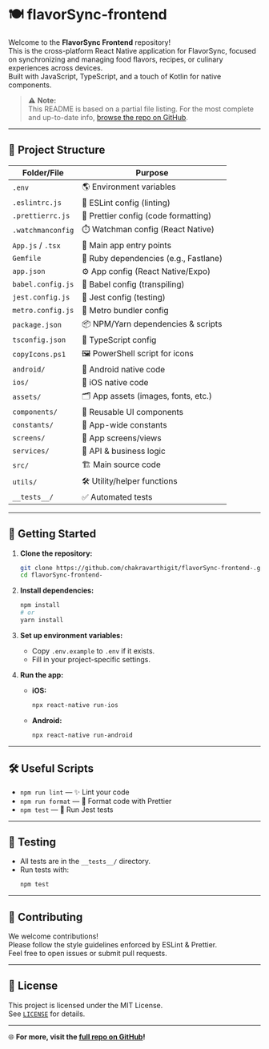 # 🍽️ flavorSync-frontend

Welcome to the **FlavorSync Frontend** repository!  
This is the cross-platform React Native application for FlavorSync, focused on synchronizing and managing food flavors, recipes, or culinary experiences across devices.  
Built with JavaScript, TypeScript, and a touch of Kotlin for native components.

> ⚠️ **Note:**  
> This README is based on a partial file listing. For the most complete and up-to-date info, [browse the repo on GitHub](https://github.com/chakravarthigit/flavorSync-frontend-/tree/main/).

---

## 📁 Project Structure

| Folder/File         | Purpose                                     |
|---------------------|---------------------------------------------|
| `.env`              | 🌎 Environment variables                    |
| `.eslintrc.js`      | 🧹 ESLint config (linting)                  |
| `.prettierrc.js`    | 🎨 Prettier config (code formatting)        |
| `.watchmanconfig`   | ⏱️ Watchman config (React Native)           |
| `App.js` / `.tsx`   | 🚀 Main app entry points                    |
| `Gemfile`           | 💎 Ruby dependencies (e.g., Fastlane)       |
| `app.json`          | ⚙️ App config (React Native/Expo)           |
| `babel.config.js`   | 🔄 Babel config (transpiling)               |
| `jest.config.js`    | 🧪 Jest config (testing)                    |
| `metro.config.js`   | 🚆 Metro bundler config                     |
| `package.json`      | 📦 NPM/Yarn dependencies & scripts          |
| `tsconfig.json`     | 🧾 TypeScript config                        |
| `copyIcons.ps1`     | 🖼️ PowerShell script for icons              |
| `android/`          | 🤖 Android native code                      |
| `ios/`              | 🍏 iOS native code                          |
| `assets/`           | 🗂️ App assets (images, fonts, etc.)         |
| `components/`       | 🧩 Reusable UI components                   |
| `constants/`        | 📝 App-wide constants                       |
| `screens/`          | 📱 App screens/views                        |
| `services/`         | 🔌 API & business logic                     |
| `src/`              | 🏗️ Main source code                        |
| `utils/`            | 🛠️ Utility/helper functions                 |
| `__tests__/`        | ✅ Automated tests                          |

---

## 🚀 Getting Started

1. **Clone the repository:**
   ```bash
   git clone https://github.com/chakravarthigit/flavorSync-frontend-.git
   cd flavorSync-frontend-
   ```

2. **Install dependencies:**
   ```bash
   npm install
   # or
   yarn install
   ```

3. **Set up environment variables:**
   - Copy `.env.example` to `.env` if it exists.
   - Fill in your project-specific settings.

4. **Run the app:**
   - **iOS:**
     ```bash
     npx react-native run-ios
     ```
   - **Android:**
     ```bash
     npx react-native run-android
     ```

---

## 🛠️ Useful Scripts

- `npm run lint` — ✨ Lint your code
- `npm run format` — 🎨 Format code with Prettier
- `npm test` — 🧪 Run Jest tests

---

## 🧪 Testing

- All tests are in the `__tests__/` directory.
- Run tests with:
  ```bash
  npm test
  ```

---

## 🤝 Contributing

We welcome contributions!  
Please follow the style guidelines enforced by ESLint & Prettier.  
Feel free to open issues or submit pull requests.

---

## 📄 License

This project is licensed under the MIT License.  
See [`LICENSE`](LICENSE) for details.

---

🌐 **For more, visit the [full repo on GitHub](https://github.com/chakravarthigit/flavorSync-frontend-/tree/main/)!**
